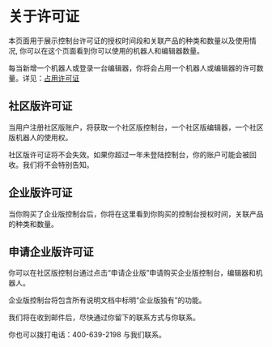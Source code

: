 # 关于许可证

本页面用于展示控制台许可证的授权时间段和关联产品的种类和数量以及使用情况,
你可以在这个页面看到你可以使用的机器人和编辑器数量。

每当新增一个机器人或登录一台编辑器，你将会占用一个机器人或编辑器的许可数量。详见：[占用许可证](useLicense.md?_v=v2020.4)

## 社区版许可证

当用户注册社区版账户，将获取一个社区版控制台，一个社区版编辑器，一个社区版机器人的使用权。

社区版许可证将不会失效。如果你超过一年未登陆控制台，你的账户可能会被回收。我们将不会特别告知。

## 企业版许可证

当你购买了企业版控制台后，你将在这里看到你购买的控制台授权时间，关联产品的种类和数量。

## 申请企业版许可证

你可以在社区版控制台通过点击“申请企业版”申请购买企业版控制台，编辑器和机器人。

企业版控制台将包含所有说明文档中标明“企业版独有”的功能。

我们将在收到邮件后，尽快通过你留下的联系方式与你联系。

你也可以拨打电话：400-639-2198 与我们联系。
